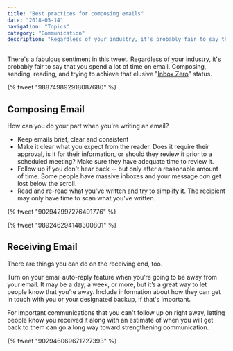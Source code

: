 ```yaml
---
title: "Best practices for composing emails"
date: "2018-05-14"
navigation: "Topics"
category: "Communication"
description: "Regardless of your industry, it's probably fair to say that you spend a lot of time on email. Composing, sending, reading, and trying to achieve that elusive Inbox Zero status."
---
```


There's a fabulous sentiment in this tweet. Regardless of your industry, it's probably fair to say that you spend a lot of time on email. Composing, sending, reading, and trying to achieve that elusive "[Inbox Zero](https://www.lifehack.org/articles/lifehack/ultimate-way-inbox-zero.html)" status.

{% tweet "988749892918087680" %}

## Composing Email

How can you do your part when you're writing an email?

- Keep emails brief, clear and consistent
- Make it clear what you expect from the reader. Does it require their approval, is it for their information, or should they review it prior to a scheduled meeting? Make sure they have adequate time to review it.
- Follow up if you don't hear back -- but only after a reasonable amount of time. Some people have massive inboxes and your message _can_ get lost below the scroll.
- Read and re-read what you've written and try to simplify it. The recipient may only have time to scan what you've written.

{% tweet "902942997276491776" %}

{% tweet "989246294148300801" %}

## Receiving Email

There are things you can do on the receiving end, too.

Turn on your email auto-reply feature when you’re going to be away from your email. It may be a day, a week, or more, but it’s a great way to let people know that you’re away. Include information about how they can get in touch with you or your designated backup, if that's important.

For important communications that you can't follow up on right away, letting people know you received it along with an estimate of when you will get back to them can go a long way toward strengthening communication.

{% tweet "902946069671227393" %}